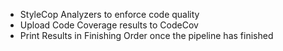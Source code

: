 *   StyleCop Analyzers to enforce code quality
*   Upload Code Coverage results to CodeCov
*   Print Results in Finishing Order once the pipeline has finished
